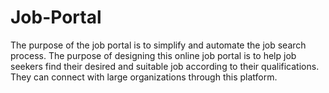 # Job-Portal
 The purpose of the job portal is to simplify and automate the job search process. The purpose of designing this online job portal is to help job seekers find their desired and suitable job according to their qualifications. They can connect with large organizations through this platform.
